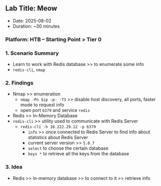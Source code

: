 ## Lab Title: Meow
- Date: 2025-08-02
- Duration: ~30 minutes

### Platform: HTB – Starting Point > Tier 0

### 1. Scenario Summary
- Learn to work with Redis database >> to enumerate some info
- `redis-cli`, `nmap`

### 2. Findings
- Nmap          >> enumeration
    - `nmap -Pn $ip -p- -T3` >> disable host discovery, all ports, faster mode to request info
    - open port `6379` and service `redis`
- Redis         >> In-Memory Database
- `redis-cli`   >> utility used to communicate with Redis Server
    - `redis-cli -h 10.222.29.12 -p 6379`
        - `info` >> once connected to Redis Server to find info about statistics about Redis Server
        - current server version >> `5.0.7`
        - `select` to choose the certain database
        - `keys *` to retrieve all the keys from the database

### 3. Idea
- Redis >> in-memory database >> to connect to it >> retrieve info

